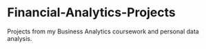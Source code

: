 # Financial-Analytics-Projects
Projects from my Business Analytics coursework and personal data analysis.
